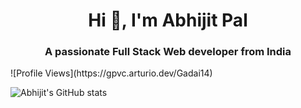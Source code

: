 <h1 align="center">Hi 👋, I'm Abhijit Pal</h1>
<h3 align="center">A passionate Full Stack Web developer from India</h3>
![Profile Views](https://gpvc.arturio.dev/Gadai14)

![Abhijit's GitHub stats](https://github-readme-stats.vercel.app/api?username=Gadai14&show_icons=true&theme=transparent)

